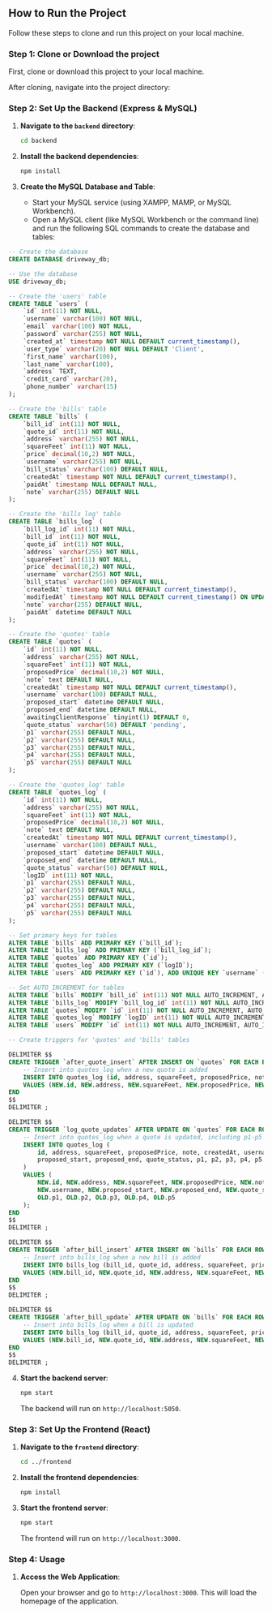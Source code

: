## How to Run the Project

Follow these steps to clone and run this project on your local machine.

### Step 1: Clone or Download the project

First, clone or download this project to your local machine.

 
After cloning, navigate into the project directory:

### Step 2: Set Up the Backend (Express & MySQL)

1. **Navigate to the `backend` directory**:

   ```bash
   cd backend
   ```

2. **Install the backend dependencies**:

   ```bash
   npm install
   ```

3. **Create the MySQL Database and Table**:

   - Start your MySQL service (using XAMPP, MAMP, or MySQL Workbench).
   - Open a MySQL client (like MySQL Workbench or the command line) and run the following SQL commands to create the database and tables:

```sql
-- Create the database
CREATE DATABASE driveway_db;

-- Use the database
USE driveway_db;

-- Create the 'users' table
CREATE TABLE `users` (
    `id` int(11) NOT NULL,
    `username` varchar(100) NOT NULL,
    `email` varchar(100) NOT NULL,
    `password` varchar(255) NOT NULL,
    `created_at` timestamp NOT NULL DEFAULT current_timestamp(),
    `user_type` varchar(20) NOT NULL DEFAULT 'Client',
    `first_name` varchar(100),
    `last_name` varchar(100),
    `address` TEXT,
    `credit_card` varchar(20),
    `phone_number` varchar(15)
);

-- Create the 'bills' table
CREATE TABLE `bills` (
    `bill_id` int(11) NOT NULL,
    `quote_id` int(11) NOT NULL,
    `address` varchar(255) NOT NULL,
    `squareFeet` int(11) NOT NULL,
    `price` decimal(10,2) NOT NULL,
    `username` varchar(255) NOT NULL,
    `bill_status` varchar(100) DEFAULT NULL,
    `createdAt` timestamp NOT NULL DEFAULT current_timestamp(),
    `paidAt` timestamp NULL DEFAULT NULL,
    `note` varchar(255) DEFAULT NULL
);

-- Create the 'bills_log' table
CREATE TABLE `bills_log` (
    `bill_log_id` int(11) NOT NULL,
    `bill_id` int(11) NOT NULL,
    `quote_id` int(11) NOT NULL,
    `address` varchar(255) NOT NULL,
    `squareFeet` int(11) NOT NULL,
    `price` decimal(10,2) NOT NULL,
    `username` varchar(255) NOT NULL,
    `bill_status` varchar(100) DEFAULT NULL,
    `createdAt` timestamp NOT NULL DEFAULT current_timestamp(),
    `modifiedAt` timestamp NOT NULL DEFAULT current_timestamp() ON UPDATE current_timestamp(),
    `note` varchar(255) DEFAULT NULL,
    `paidAt` datetime DEFAULT NULL
);

-- Create the 'quotes' table
CREATE TABLE `quotes` (
    `id` int(11) NOT NULL,
    `address` varchar(255) NOT NULL,
    `squareFeet` int(11) NOT NULL,
    `proposedPrice` decimal(10,2) NOT NULL,
    `note` text DEFAULT NULL,
    `createdAt` timestamp NOT NULL DEFAULT current_timestamp(),
    `username` varchar(100) DEFAULT NULL,
    `proposed_start` datetime DEFAULT NULL,
    `proposed_end` datetime DEFAULT NULL,
    `awaitingClientResponse` tinyint(1) DEFAULT 0,
    `quote_status` varchar(50) DEFAULT 'pending',
    `p1` varchar(255) DEFAULT NULL,
    `p2` varchar(255) DEFAULT NULL,
    `p3` varchar(255) DEFAULT NULL,
    `p4` varchar(255) DEFAULT NULL,
    `p5` varchar(255) DEFAULT NULL
);

-- Create the 'quotes_log' table
CREATE TABLE `quotes_log` (
    `id` int(11) NOT NULL,
    `address` varchar(255) NOT NULL,
    `squareFeet` int(11) NOT NULL,
    `proposedPrice` decimal(10,2) NOT NULL,
    `note` text DEFAULT NULL,
    `createdAt` timestamp NOT NULL DEFAULT current_timestamp(),
    `username` varchar(100) DEFAULT NULL,
    `proposed_start` datetime DEFAULT NULL,
    `proposed_end` datetime DEFAULT NULL,
    `quote_status` varchar(50) DEFAULT NULL,
    `logID` int(11) NOT NULL,
    `p1` varchar(255) DEFAULT NULL,
    `p2` varchar(255) DEFAULT NULL,
    `p3` varchar(255) DEFAULT NULL,
    `p4` varchar(255) DEFAULT NULL,
    `p5` varchar(255) DEFAULT NULL
);

-- Set primary keys for tables
ALTER TABLE `bills` ADD PRIMARY KEY (`bill_id`);
ALTER TABLE `bills_log` ADD PRIMARY KEY (`bill_log_id`);
ALTER TABLE `quotes` ADD PRIMARY KEY (`id`);
ALTER TABLE `quotes_log` ADD PRIMARY KEY (`logID`);
ALTER TABLE `users` ADD PRIMARY KEY (`id`), ADD UNIQUE KEY `username` (`username`);

-- Set AUTO_INCREMENT for tables
ALTER TABLE `bills` MODIFY `bill_id` int(11) NOT NULL AUTO_INCREMENT, AUTO_INCREMENT=1009;
ALTER TABLE `bills_log` MODIFY `bill_log_id` int(11) NOT NULL AUTO_INCREMENT, AUTO_INCREMENT=90;
ALTER TABLE `quotes` MODIFY `id` int(11) NOT NULL AUTO_INCREMENT, AUTO_INCREMENT=33;
ALTER TABLE `quotes_log` MODIFY `logID` int(11) NOT NULL AUTO_INCREMENT, AUTO_INCREMENT=90;
ALTER TABLE `users` MODIFY `id` int(11) NOT NULL AUTO_INCREMENT, AUTO_INCREMENT=8;

-- Create triggers for 'quotes' and 'bills' tables

DELIMITER $$
CREATE TRIGGER `after_quote_insert` AFTER INSERT ON `quotes` FOR EACH ROW BEGIN
    -- Insert into quotes_log when a new quote is added
    INSERT INTO quotes_log (id, address, squareFeet, proposedPrice, note, createdAt, username, proposed_start, proposed_end, quote_status,p1,p2,p3,p4,p5)
    VALUES (NEW.id, NEW.address, NEW.squareFeet, NEW.proposedPrice, NEW.note, NEW.createdAt, NEW.username, NEW.proposed_start, NEW.proposed_end, NEW.quote_status,NEW.p1,NEW.p2,NEW.p3,NEW.p4,NEW.p5);
END
$$
DELIMITER ;

DELIMITER $$
CREATE TRIGGER `log_quote_updates` AFTER UPDATE ON `quotes` FOR EACH ROW BEGIN
    -- Insert into quotes_log when a quote is updated, including p1-p5
    INSERT INTO quotes_log (
        id, address, squareFeet, proposedPrice, note, createdAt, username, 
        proposed_start, proposed_end, quote_status, p1, p2, p3, p4, p5
    )
    VALUES (
        NEW.id, NEW.address, NEW.squareFeet, NEW.proposedPrice, NEW.note, NOW(),
        NEW.username, NEW.proposed_start, NEW.proposed_end, NEW.quote_status,
        OLD.p1, OLD.p2, OLD.p3, OLD.p4, OLD.p5
    );
END
$$
DELIMITER ;

DELIMITER $$
CREATE TRIGGER `after_bill_insert` AFTER INSERT ON `bills` FOR EACH ROW BEGIN
    -- Insert into bills_log when a new bill is added
    INSERT INTO bills_log (bill_id, quote_id, address, squareFeet, price, username, bill_status, createdAt, note)
    VALUES (NEW.bill_id, NEW.quote_id, NEW.address, NEW.squareFeet, NEW.price, NEW.username, NEW.bill_status, NEW.createdAt, NEW.note);
END
$$
DELIMITER ;

DELIMITER $$
CREATE TRIGGER `after_bill_update` AFTER UPDATE ON `bills` FOR EACH ROW BEGIN
    -- Insert into bills_log when a bill is updated
    INSERT INTO bills_log (bill_id, quote_id, address, squareFeet, price, username, bill_status, createdAt, note, paidAt)
    VALUES (NEW.bill_id, NEW.quote_id, NEW.address, NEW.squareFeet, NEW.price, NEW.username, NEW.bill_status, OLD.createdAt, NEW.note, NEW.paidAt);
END
$$
DELIMITER ;
   ```

4. **Start the backend server**:

   ```bash
   npm start
   ```

   The backend will run on `http://localhost:5050`.

### Step 3: Set Up the Frontend (React)

1. **Navigate to the `frontend` directory**:

   ```bash
   cd ../frontend
   ```

2. **Install the frontend dependencies**:

   ```bash
   npm install
   ```

3. **Start the frontend server**:

   ```bash
   npm start
   ```

   The frontend will run on `http://localhost:3000`.

### Step 4: Usage

1. **Access the Web Application**:

   Open your browser and go to `http://localhost:3000`. This will load the homepage of the application.
